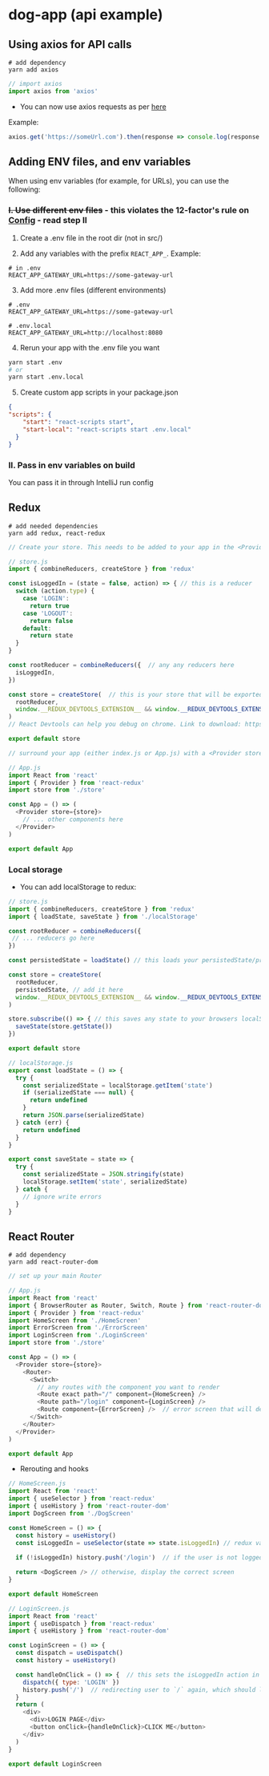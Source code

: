 # dog-app (api example)

## Using axios for API calls

```shell script
# add dependency
yarn add axios
```

```javascript
// import axios
import axios from 'axios'
```

- You can now use axios requests as per [here](https://github.com/axios/axios)

Example:

```javascript
axios.get('https://someUrl.com').then(response => console.log(response.data))
```

## Adding ENV files, and env variables

When using env variables (for example, for URLs), you can use the following:

### ~~I. Use different env files~~ - this violates the 12-factor's rule on [Config](https://12factor.net/config) - read step II 
   
   1. Create a .env file in the root dir (not in src/)
   
   2. Add any variables with the prefix `REACT_APP_`. Example:
   
   ```
   # in .env
   REACT_APP_GATEWAY_URL=https://some-gateway-url
   ```
   
   3. Add more .env files (different environments)
   
   ```
   # .env
   REACT_APP_GATEWAY_URL=https://some-gateway-url
   
   # .env.local
   REACT_APP_GATEWAY_URL=http://localhost:8080
   ```
   
   4. Rerun your app with the .env file you want
   
   ```bash
   yarn start .env
   # or
   yarn start .env.local
   ```
   
   5. Create custom app scripts in your package.json
   
   ```json
   {
   "scripts": {
       "start": "react-scripts start",
       "start-local": "react-scripts start .env.local" 
     }
   }
   ```
### II. Pass in env variables on build

You can pass it in through IntelliJ run config

## Redux

```shell script
# add needed dependencies
yarn add redux, react-redux
```

```javascript
// Create your store. This needs to be added to your app in the <Provider>

// store.js
import { combineReducers, createStore } from 'redux'

const isLoggedIn = (state = false, action) => { // this is a reducer
  switch (action.type) {
    case 'LOGIN':
      return true
    case 'LOGOUT':
      return false
    default:
      return state
  }
}

const rootReducer = combineReducers({  // any any reducers here
  isLoggedIn,
})

const store = createStore(  // this is your store that will be exported
  rootReducer,
  window.__REDUX_DEVTOOLS_EXTENSION__ && window.__REDUX_DEVTOOLS_EXTENSION__(), // this allows you to use the React Devtools
)
// React Devtools can help you debug on chrome. Link to download: https://chrome.google.com/webstore/detail/react-developer-tools/fmkadmapgofadopljbjfkapdkoienihi?hl=en

export default store
```

```javascript
// surround your app (either index.js or App.js) with a <Provider store={store}>

// App.js
import React from 'react'
import { Provider } from 'react-redux'
import store from './store'

const App = () => (
  <Provider store={store}>
    // ... other components here
  </Provider>
)

export default App
```

### Local storage

- You can add localStorage to redux:

```javascript
// store.js
import { combineReducers, createStore } from 'redux'
import { loadState, saveState } from './localStorage'

const rootReducer = combineReducers({
 // ... reducers go here
})

const persistedState = loadState() // this loads your persistedState/preloadedState

const store = createStore(
  rootReducer,
  persistedState, // add it here
  window.__REDUX_DEVTOOLS_EXTENSION__ && window.__REDUX_DEVTOOLS_EXTENSION__(),
)

store.subscribe(() => { // this saves any state to your browsers localStorage
  saveState(store.getState())
})

export default store
```

```javascript
// localStorage.js
export const loadState = () => {
  try {
    const serializedState = localStorage.getItem('state')
    if (serializedState === null) {
      return undefined
    }
    return JSON.parse(serializedState)
  } catch (err) {
    return undefined
  }
}

export const saveState = state => {
  try {
    const serializedState = JSON.stringify(state)
    localStorage.setItem('state', serializedState)
  } catch {
    // ignore write errors
  }
}
```

## React Router

```shell script
# add dependency
yarn add react-router-dom
```

```javascript
// set up your main Router

// App.js
import React from 'react'
import { BrowserRouter as Router, Switch, Route } from 'react-router-dom' // main import
import { Provider } from 'react-redux'
import HomeScreen from './HomeScreen'
import ErrorScreen from './ErrorScreen'
import LoginScreen from './LoginScreen'
import store from './store'

const App = () => (
  <Provider store={store}>
    <Router>
      <Switch>
        // any routes with the component you want to render
        <Route exact path="/" component={HomeScreen} /> 
        <Route path="/login" component={LoginScreen} />
        <Route component={ErrorScreen} />  // error screen that will default if no route is found
      </Switch>
    </Router>
  </Provider>
)

export default App
```

- Rerouting and hooks

```javascript
// HomeScreen.js
import React from 'react'
import { useSelector } from 'react-redux'
import { useHistory } from 'react-router-dom'
import DogScreen from './DogScreen'

const HomeScreen = () => {
  const history = useHistory()
  const isLoggedIn = useSelector(state => state.isLoggedIn) // redux variable for isLoggedIn
  
  if (!isLoggedIn) history.push('/login')  // if the user is not logged in, use the `history` to redirect them the the `/login` route

  return <DogScreen /> // otherwise, display the correct screen
}

export default HomeScreen
```

```javascript
// LoginScreen.js
import React from 'react'
import { useDispatch } from 'react-redux'
import { useHistory } from 'react-router-dom'

const LoginScreen = () => {
  const dispatch = useDispatch()
  const history = useHistory()

  const handleOnClick = () => {  // this sets the isLoggedIn action in redux to TRUE
    dispatch({ type: 'LOGIN' })
    history.push('/')  // redirecting user to `/` again, which should let them through this time
  }
  return (
    <div>
      <div>LOGIN PAGE</div>
      <button onClick={handleOnClick}>CLICK ME</button>
    </div>
  )
}

export default LoginScreen
```